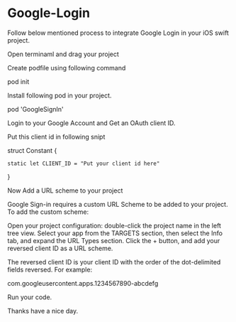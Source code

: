# Google-Login

Follow below mentioned process to integrate Google Login in your iOS swift project.



Open terminaml and drag your project

Create podfile using following command

pod init

Install following pod in your project.

pod  'GoogleSignIn'

Login to your Google Account and Get an OAuth client ID.

Put this client id in following snipt

struct Constant {

    static let CLIENT_ID = "Put your client id here"

}

Now Add a URL scheme to your project

Google Sign-in requires a custom URL Scheme to be added to your project. To add the custom scheme:

Open your project configuration: double-click the project name in the left tree view. Select your app from the TARGETS section, then select the Info tab, and expand the URL Types section.
Click the + button, and add your reversed client ID as a URL scheme.

The reversed client ID is your client ID with the order of the dot-delimited fields reversed. For example:

com.googleusercontent.apps.1234567890-abcdefg









Run your code.

Thanks have a nice day.
